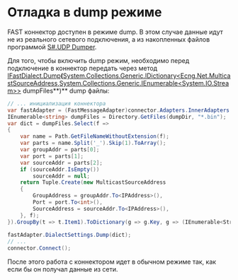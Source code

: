 # Отладка в dump режиме

FAST коннектор доступен в режиме dump. В этом случае данные идут не из реального сетевого подключения, а из накопленных файлов программой [S\#.UDP Dumper](UdpDumper.md).

Для того, чтобы включить dump режим, необходимо перед подключение в коннектор передать через метод [IFastDialect.Dump](xref:StockSharp.Fix.Dialects.IFastDialect.Dump(System.Collections.Generic.IDictionary{Ecng.Net.MulticastSourceAddress,System.Collections.Generic.IEnumerable{System.IO.Stream}}))**(**[System.Collections.Generic.IDictionary\<Ecng.Net.MulticastSourceAddress,System.Collections.Generic.IEnumerable\<System.IO.Stream\>\>](xref:System.Collections.Generic.IDictionary`2) dumpFiles**)** dump файлы:

```cs
// ... инициализация коннектора
var fastAdapter = (FastMessageAdapter)connector.Adapters.InnerAdapters.First();
IEnumerable<string> dumpFiles = Directory.GetFiles(dumpDir, "*.bin");
var dict = dumpFiles.Select(f =>
{
	var name = Path.GetFileNameWithoutExtension(f);
	var parts = name.Split('_').Skip(1).ToArray();
	var groupAddr = parts[0];
	var port = parts[1];
	var sourceAddr = parts[2];
	if (sourceAddr.IsEmpty())
		sourceAddr = null;
	return Tuple.Create(new MulticastSourceAddress
	{
		GroupAddress = groupAddr.To<IPAddress>(),
		Port = port.To<int>(),
		SourceAddress = sourceAddr.To<IPAddress>(),
	}, f);
}).GroupBy(t => t.Item1).ToDictionary(g => g.Key, g => (IEnumerable<Stream>)g.Select(p => File.OpenRead(p.Item2)).ToArray());
			
fastAdapter.DialectSettings.Dump(dict);
// ...
connector.Connect();
```

После этого работа с коннектором идет в обычном режиме так, как если бы он получал данные из сети.
